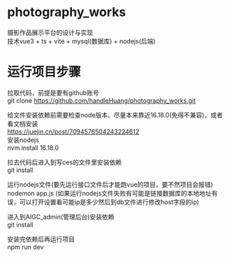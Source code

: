 # photography_works
摄影作品展示平台的设计与实现  
技术vue3 + ts + vite + mysql(数据库) + nodejs(后端)  

# 运行项目步骤
拉取代码，前提是要有github账号  
git clone https://github.com/handleHuang/photography_works.git  

给文件安装依赖前需要检查node版本、尽量本来靠近16.18.0(免得不兼容)，或者看文档安装  
https://juejin.cn/post/7094576504243224612  
安装nodejs  
nvm install 16.18.0  

拉去代码后进入到写ces的文件里安装依赖  
git install  

运行nodejs文件(要先运行接口文件后才能跑vue的项目，要不然项目会报错)  
nodemon app.js  (如果运行nodejs文件失败有可能是链接数据库的本地地址有误，可以打开设置看可能ip是多少然后到db文件进行修改host字段的ip)   

进入到AIGC_admin(管理后台)安装依赖  
git install  

安装完依赖后再运行项目  
npm run dev  